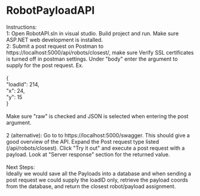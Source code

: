 # RobotPayloadAPI

Instructions: \
1: Open RobotAPI.sln in visual studio. Build project and run. Make sure ASP.NET web development is installed. \
2: Submit a post request on Postman to https://localhost:5000/api/robots/closest/, make sure Verify SSL certificates is turned off in postman settings. Under "body" enter the argument to supply for the post request. Ex. \
\
{\
    "loadId": 214,\
    "x": 24,\
    "y": 15\
}  \
\
Make sure "raw" is checked and JSON is selected when entering the post argument. \
\
2 (alternative): Go to to https://localhost:5000/swagger. This should give a good overview of the API. Expand the Post request type listed (/api/robots/closest). Click "Try it out" and execute a post request with a payload. Look at "Server response" section for the returned value. \
\
Next Steps:\
Ideally we would save all the Payloads into a database and when sending a post request we could supply the loadID only, retrieve the payload coords from the database, and return the closest robot/payload assignment. 
